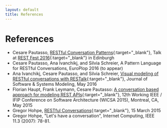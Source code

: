 ```yaml
---
layout: default
title: References
---
```


# References

* Cesare Pautasso, [RESTful Conversation Patterns](http://pautasso.info/talks/2016/RESTFest/index.html#/title){:target="_blank"}, Talk at [REST Fest 2016](https://2016.restfest.org/uk/){:target="_blank"} in Edinburgh 
* Cesare Pautasso, Ana Ivanchikj, and Silvia Schreier, A Pattern Language for RESTful Conversations, EuroPlop 2016 (to appear)
* Ana Ivanchikj, Cesare Pautasso, and Silvia Schreier, [Visual modeling of RESTful conversations with RESTalk](http://design.inf.usi.ch/publications/2016/jssm){:target="_blank"}, Journal of Software & Systems Modeling, May 2016
* Florian Haupt, Frank Leymann, Cesare Pautasso: [A conversation based approach for modeling REST APIs](http://design.inf.usi.ch/publications/2015/wicsa){:target="_blank"}, 12th Working IEEE / IFIP Conference on Software Architecture (WICSA 2015), Montreal, CA, May 2015
* Gregor Hohpe, [RESTful Conversations](http://www.enterpriseintegrationpatterns.com/ramblings/81_restconversation.html){:target="_blank"}, 15 March 2015
* Gregor Hohpe, "Let's have a conversation", Internet Computing, IEEE 11.3 (2007): 78-81.

